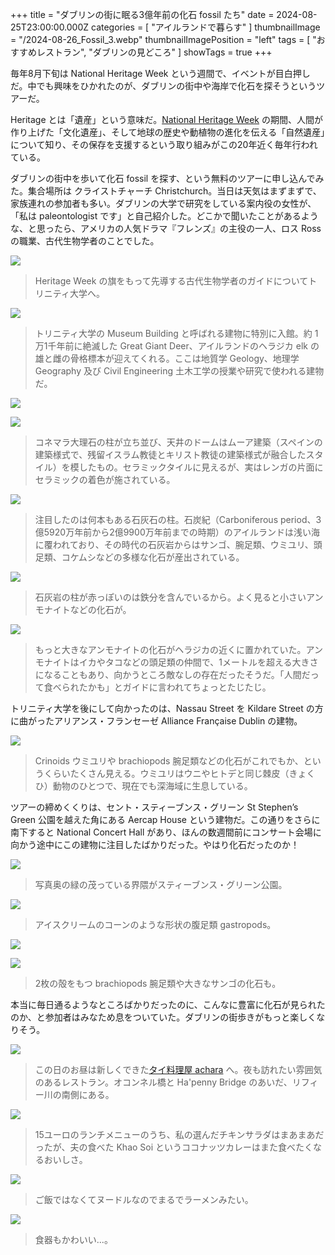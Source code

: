 +++
title = "ダブリンの街に眠る3億年前の化石 fossil たち"
date = 2024-08-25T23:00:00.000Z
categories = [ "アイルランドで暮らす" ]
thumbnailImage = "/2024-08-26_Fossil_3.webp"
thumbnailImagePosition = "left"
tags = [ "おすすめレストラン", "ダブリンの見どころ" ]
showTags = true
+++

毎年8月下旬は National Heritage Week という週間で、イベントが目白押しだ。中でも興味をひかれたのが、ダブリンの街中や海岸で化石を探そうというツアーだ。

<!--more-->

Heritage とは「遺産」という意味だ。[National Heritage Week](https://www.heritageweek.ie/) の期間、人間が作り上げた「文化遺産」、そして地球の歴史や動植物の進化を伝える「自然遺産」について知り、その保存を支援するという取り組みがこの20年近く毎年行われている。

ダブリンの街中を歩いて化石 fossil を探す、という無料のツアーに申し込んでみた。集合場所は クライストチャーチ Christchurch。当日は天気はまずまずで、家族連れの参加者も多い。ダブリンの大学で研究をしている案内役の女性が、「私は paleontologist です」と自己紹介した。どこかで聞いたことがあるような、と思ったら、アメリカの人気ドラマ『フレンズ』の主役の一人、ロス Ross の職業、古代生物学者のことでした。

![](/2024-08-26_Fossil_8.webp)

> Heritage Week の旗をもって先導する古代生物学者のガイドについてトリニティ大学へ。

![](/2024-08-26_Fossil_16.webp)

> トリニティ大学の Museum Building と呼ばれる建物に特別に入館。約 1万1千年前に絶滅した Great Giant Deer、アイルランドのヘラジカ elk の雄と雌の骨格標本が迎えてくれる。ここは地質学 Geology、地理学 Geography 及び Civil Engineering 土木工学の授業や研究で使われる建物だ。

![](/2024-08-26_Fossil_10.webp)

![](/2024-08-26_Fossil_9.webp)

> コネマラ大理石の柱が立ち並び、天井のドームはムーア建築（スペインの建築様式で、残留イスラム教徒とキリスト教徒の建築様式が融合したスタイル）を模したもの。セラミックタイルに見えるが、実はレンガの片面にセラミックの着色が施されている。

![](/2024-08-26_Fossil_1.webp)

> 注目したのは何本もある石灰石の柱。石炭紀（Carboniferous period、3億5920万年前から2億9900万年前までの時期）のアイルランドは浅い海に覆われており、その時代の石灰岩からはサンゴ、腕足類、ウミユリ、頭足類、コケムシなどの多様な化石が産出されている。

![](/2024-08-26_Fossil_11.webp)

> 石灰岩の柱が赤っぽいのは鉄分を含んでいるから。よく見ると小さいアンモナイトなどの化石が。

![](/2024-08-26_Fossil_7.webp)

> もっと大きなアンモナイトの化石がヘラジカの近くに置かれていた。アンモナイトはイカやタコなどの頭足類の仲間で、1メートルを超える大きさになることもあり、向かうところ敵なしの存在だったそうだ。「人間だって食べられたかも」とガイドに言われてちょっとたじたじ。

トリニティ大学を後にして向かったのは、Nassau Street を Kildare Street の方に曲がったアリアンス・フランセーゼ Alliance Française Dublin の建物。

![](/2024-08-26_Fossil_6.webp)

> Crinoids ウミユリや brachiopods 腕足類などの化石がこれでもか、というくらいたくさん見える。ウミユリはウニやヒトデと同じ棘皮（きょくひ）動物のひとつで、現在でも深海域に生息している。

ツアーの締めくくりは、セント・スティーブンス・グリーン St Stephen’s Green 公園を越えた角にある Aercap House という建物だ。この通りをさらに南下すると National Concert Hall があり、ほんの数週間前にコンサート会場に向かう途中にこの建物に注目したばかりだった。やはり化石だったのか！

![](/2024-08-26_Fossil_5.webp)

> 写真奥の緑の茂っている界隈がスティーブンス・グリーン公園。

![](/2024-08-26_Fossil_4.webp)

> アイスクリームのコーンのような形状の腹足類 gastropods。

![](/2024-08-26_Fossil_2.webp)

![](/2024-08-26_Fossil_3.webp)

> 2枚の殻をもつ brachiopods 腕足類や大きなサンゴの化石も。

本当に毎日通るようなところばかりだったのに、こんなに豊富に化石が見られたのか、と参加者はみなため息をついていた。ダブリンの街歩きがもっと楽しくなりそう。

![](/2024-08-26_Fossil_14.webp)

> この日のお昼は新しくできた[タイ料理屋 achara](https://www.acharadublin.ie/) へ。夜も訪れたい雰囲気のあるレストラン。オコンネル橋と Ha'penny Bridge のあいだ、リフィー川の南側にある。

![](/2024-08-26_Fossil_13.webp)

> 15ユーロのランチメニューのうち、私の選んだチキンサラダはまあまあだったが、夫の食べた Khao Soi というココナッツカレーはまた食べたくなるおいしさ。

![](/2024-08-26_Fossil_15.webp)

> ご飯ではなくてヌードルなのでまるでラーメンみたい。

![](/2024-08-26_Fossil_12.webp)

> 食器もかわいい...。

